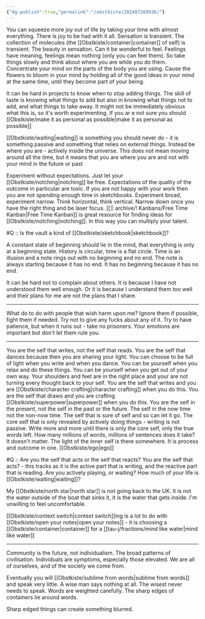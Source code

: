 ```yaml
---
{"dg-publish":true,"permalink":"/obstkiste/202407260936/"}
---
```


You can squeeze more joy out of life by taking your time with almost everything. There is joy to be had with it all. Sensation is transient. The collection of molecules (the [[Obstkiste/container\|container]] of self) is transient. The beauty in sensation. Can it be wonderful to feel. Feelings have meaning, feelings mean nothing (only you can feel them). So take things slowly and think about where you are while you do them. Concentrate your mind on the parts of the body you are using. Cause the flowers to bloom in your mind by holding all of the good ideas in your mind at the same time, until they become part of your being.

It can be hard in projects to know when to stop adding things. The skill of taste is knowing what things to add but also in knowing what things not to add, and what things to take away. It might not be immediately obvious what this is, so it's worth experimenting. If you ar e not sure you should [[Obstkiste/make it as personal as possible\|make it as personal as possible]]


[[Obstkiste/waiting\|waiting]] is something you should never do - it is something passive and something that relies on external things. Instead be where you are - actively inside the universe. This does not mean moving around all the time, but it means that you are where you are and not with your mind in the future or past

Experiment without expectations. Just let your [[Obstkiste/notching\|notching]] be free. Expectations of the quality of the outcome in particular are toxic. If you are not happy with your work then you are not spending enough time in sketchbooks. Experiment broad, experiment narrow. Think horizontal, think vertical. Narrow down once you have the right thing and be laser focus. [[Ξ archive/! Kanbans/Free Time Kanban\|Free Time Kanban]] is great resource for finding ideas for [[Obstkiste/notching\|notching]]. In this way you can multiply your talent. 

#Q :: Is the vault a kind of [[Obstkiste/sketchbook\|sketchbook]]?

A constant state of beginning should lie in the mind, that everything is only at a beginning state. 
History is circular, time is a flat circle. Time is an illusion and a note rings out with no beginning and no end. The note is always starting because it has no end. It has no beginning because it has no end.


It can be hard not to complain about others. It is because I have not understood them well enough. Or it is because I understand them too well and their plans for me are not the plans that I share. 

---

What do to do with people that wish harm upon me? Ignore them if possible, fight them if needed. Try not to give any fucks about any of it. Try to have patience, but when it runs out - take no prisoners. Your emotions are important but don't let them rule you. 

---

You are the self that writes, not the self that reads. You are the self that dances because then you are sharing your light. You can choose to be full of light when you write and when you dance. You can be yourself when you relax and do these things. You can be yourself when you get out of your own way. Your shoulders and feet are in the right place and your are not turning every thought back to your self.
You are the self that writes and you are [[Obstkiste/character crafting\|character crafting]] when you do this. You are the self that draws and you are crafting [[Obstkiste/superpower\|superpower]] when you do this. You are the self in the present, not the self in the past or the future. The self in the now time not the non-now time. The self that is sure of self and so can let it go. The core self that is only revealed by actively doing things - writing is not passive. Write more and more until there is only the core self, only the true words left. How many millions of words, millions of sentences does it take? It doesn't matter. The light of the inner self is there somewhere. It is process and outcome in one.
[[Obstkiste/ego\|ego]]


#Q :: Are you the self that acts or the self that reacts?
You are the self that acts? - this tracks as it is the active part that is writing, and the reactive part that is reading. Are you actively playing, or waiting? How much of your life is [[Obstkiste/waiting\|waiting]]? 

My [[Obstkiste/north star\|north star]] is not going back to the UK.
It is not the water outside of the boat that sinks it, it is the water that gets inside. I'm unwilling to feel uncomfortable.


[[Obstkiste/context switch\|context switch]]ing is a lot to do with [[Obstkiste/open your notes\|open your notes]] - it is choosing a [[Obstkiste/container\|container]] for a [[tau-j/fractions/mind like water\|mind like water]]

---

Community is the future, not individualism. The broad patterns of civilisation. Individuals are symptoms, especially those elevated. We are all of ourselves, and of the society we come from. 

Eventually you will [[Obstkiste/sublime from words\|sublime from words]] and speak very little. A wise man says nothing at all. The wisest never needs to speak. Words are weighted carefully. The sharp edges of containers lie around words. 

Sharp edged things can create something blurred.
